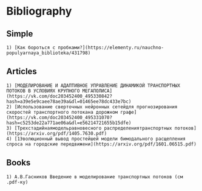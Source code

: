 
# Bibliography

## Simple
    1) [Как бороться с пробками?](https://elementy.ru/nauchno-populyarnaya_biblioteka/431798)
## Articles
    1) [МОДЕЛИРОВАНИЕ И АДАПТИВНОЕ УПРАВЛЕНИЕ ДИНАМИКОЙ ТРАНСПОРТНЫХ ПОТОКОВ В УСЛОВИЯХ КРУПНОГО МЕГАПОЛИСА](https://vk.com/doc203452400_495330842?hash=a39e5e9caee78ae39a&dl=01465ee78dc433e7bc)
    2) [Использование сверточных нейронных сетейдля прогнозирования скоростей транспортного потокана дорожном графе](https://vk.com/doc203452400_495331070?hash=c5253de22a771ae06a&dl=e56214721655b15dfe)
    3) [Трехстадийнаямодельравновесного распределениятранспортных потоков](https://arxiv.org/pdf/1405.7630.pdf)
    4) [1Эволюционный вывод простейшей модели бимодального расщепления спроса на городские передвижени](https://arxiv.org/pdf/1601.06515.pdf)
## Books
    1) А.В.Гасников Введение в моделирование транспортных потоков (см .pdf-ку)
